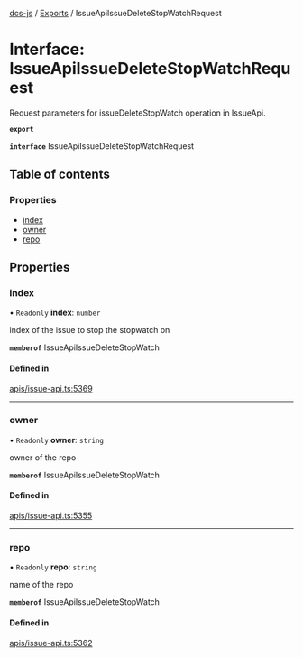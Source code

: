 [dcs-js](../README.md) / [Exports](../modules.md) / IssueApiIssueDeleteStopWatchRequest

# Interface: IssueApiIssueDeleteStopWatchRequest

Request parameters for issueDeleteStopWatch operation in IssueApi.

**`export`**

**`interface`** IssueApiIssueDeleteStopWatchRequest

## Table of contents

### Properties

- [index](IssueApiIssueDeleteStopWatchRequest.md#index)
- [owner](IssueApiIssueDeleteStopWatchRequest.md#owner)
- [repo](IssueApiIssueDeleteStopWatchRequest.md#repo)

## Properties

### <a id="index" name="index"></a> index

• `Readonly` **index**: `number`

index of the issue to stop the stopwatch on

**`memberof`** IssueApiIssueDeleteStopWatch

#### Defined in

[apis/issue-api.ts:5369](https://github.com/unfoldingWord/dcs-js/blob/b29eb7a/apis/issue-api.ts#L5369)

___

### <a id="owner" name="owner"></a> owner

• `Readonly` **owner**: `string`

owner of the repo

**`memberof`** IssueApiIssueDeleteStopWatch

#### Defined in

[apis/issue-api.ts:5355](https://github.com/unfoldingWord/dcs-js/blob/b29eb7a/apis/issue-api.ts#L5355)

___

### <a id="repo" name="repo"></a> repo

• `Readonly` **repo**: `string`

name of the repo

**`memberof`** IssueApiIssueDeleteStopWatch

#### Defined in

[apis/issue-api.ts:5362](https://github.com/unfoldingWord/dcs-js/blob/b29eb7a/apis/issue-api.ts#L5362)
